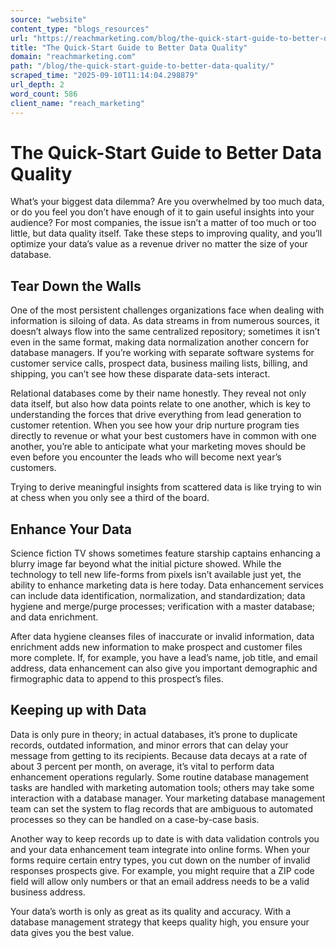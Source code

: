 ```yaml
---
source: "website"
content_type: "blogs_resources"
url: "https://reachmarketing.com/blog/the-quick-start-guide-to-better-data-quality/"
title: "The Quick-Start Guide to Better Data Quality"
domain: "reachmarketing.com"
path: "/blog/the-quick-start-guide-to-better-data-quality/"
scraped_time: "2025-09-10T11:14:04.298879"
url_depth: 2
word_count: 586
client_name: "reach_marketing"
---
```


# The Quick-Start Guide to Better Data Quality

What’s your biggest data dilemma? Are you overwhelmed by too much data, or do you feel you don’t have enough of it to gain useful insights into your audience? For most companies, the issue isn’t a matter of too much or too little, but data quality itself. Take these steps to improving quality, and you’ll optimize your data’s value as a revenue driver no matter the size of your database.

## Tear Down the Walls

One of the most persistent challenges organizations face when dealing with information is siloing of data. As data streams in from numerous sources, it doesn’t always flow into the same centralized repository; sometimes it isn’t even in the same format, making data normalization another concern for database managers. If you’re working with separate software systems for customer service calls, prospect data, business mailing lists, billing, and shipping, you can’t see how these disparate data-sets interact.

Relational databases come by their name honestly. They reveal not only data itself, but also how data points relate to one another, which is key to understanding the forces that drive everything from lead generation to customer retention. When you see how your drip nurture program ties directly to revenue or what your best customers have in common with one another, you’re able to anticipate what your marketing moves should be even before you encounter the leads who will become next year’s customers.

Trying to derive meaningful insights from scattered data is like trying to win at chess when you only see a third of the board.

## Enhance Your Data

Science fiction TV shows sometimes feature starship captains enhancing a blurry image far beyond what the initial picture showed. While the technology to tell new life-forms from pixels isn’t available just yet, the ability to enhance marketing data is here today. Data enhancement services can include data identification, normalization, and standardization; data hygiene and merge/purge processes; verification with a master database; and data enrichment.

After data hygiene cleanses files of inaccurate or invalid information, data enrichment adds new information to make prospect and customer files more complete. If, for example, you have a lead’s name, job title, and email address, data enhancement can also give you important demographic and firmographic data to append to this prospect’s files.

## Keeping up with Data

Data is only pure in theory; in actual databases, it’s prone to duplicate records, outdated information, and minor errors that can delay your message from getting to its recipients. Because data decays at a rate of about 3 percent per month, on average, it’s vital to perform data enhancement operations regularly. Some routine database management tasks are handled with marketing automation tools; others may take some interaction with a database manager. Your marketing database management team can set the system to flag records that are ambiguous to automated processes so they can be handled on a case-by-case basis.

Another way to keep records up to date is with data validation controls you and your data enhancement team integrate into online forms. When your forms require certain entry types, you cut down on the number of invalid responses prospects give. For example, you might require that a ZIP code field will allow only numbers or that an email address needs to be a valid business address.

Your data’s worth is only as great as its quality and accuracy. With a database management strategy that keeps quality high, you ensure your data gives you the best value.
